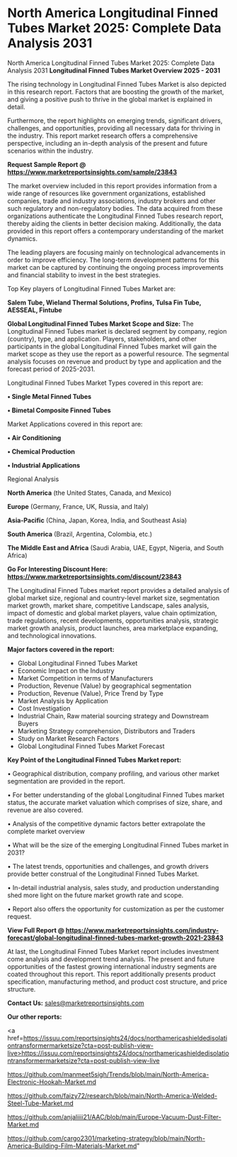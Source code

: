 # North America Longitudinal Finned Tubes Market 2025: Complete Data Analysis 2031
North America Longitudinal Finned Tubes Market 2025: Complete Data Analysis 2031
<Strong> Longitudinal Finned Tubes Market Overview 2025 - 2031</strong>

The rising technology in Longitudinal Finned Tubes Market is also depicted in this research report. Factors that are boosting the growth of the market, and giving a positive push to thrive in the global market is explained in detail.

Furthermore, the report highlights on emerging trends, significant drivers, challenges, and opportunities, providing all necessary data for thriving in the industry. This report market research offers a comprehensive perspective, including an in-depth analysis of the present and future scenarios within the industry.

<strong>Request Sample Report @ <a href=https://www.marketreportsinsights.com/sample/23843>https://www.marketreportsinsights.com/sample/23843</a></strong>

The market overview included in this report provides information from a wide range of resources like government organizations, established companies, trade and industry associations, industry brokers and other such regulatory and non-regulatory bodies. The data acquired from these organizations authenticate the Longitudinal Finned Tubes research report, thereby aiding the clients in better decision making. Additionally, the data provided in this report offers a contemporary understanding of the market dynamics.

The leading players are focusing mainly on technological advancements in order to improve efficiency. The long-term development patterns for this market can be captured by continuing the ongoing process improvements and financial stability to invest in the best strategies.

Top Key players of Longitudinal Finned Tubes Market are:

<strong>Salem Tube, Wieland Thermal Solutions, Profins, Tulsa Fin Tube, AESSEAL, Fintube</strong>

<strong><b>Global Longitudinal Finned Tubes Market Scope and Size:</b></strong>
The Longitudinal Finned Tubes market is declared segment by company, region (country), type, and application. Players, stakeholders, and other participants in the global Longitudinal Finned Tubes market will gain the market scope as they use the report as a powerful resource. The segmental analysis focuses on revenue and product by type and application and the forecast period of 2025-2031.

Longitudinal Finned Tubes Market Types covered in this report are:

<strong>• Single Metal Finned Tubes

• Bimetal Composite Finned Tubes</strong>

Market Applications covered in this report are:

<strong>• Air Conditioning

• Chemical Production

• Industrial Applications</strong> 

Regional Analysis

<strong>North America</strong> (the United States, Canada, and Mexico)

<strong>Europe</strong> (Germany, France, UK, Russia, and Italy)

<strong>Asia-Pacific</strong> (China, Japan, Korea, India, and Southeast Asia)

<strong>South America</strong> (Brazil, Argentina, Colombia, etc.)

<strong>The Middle East and Africa</strong> (Saudi Arabia, UAE, Egypt, Nigeria, and South Africa)

<strong>Go For Interesting Discount Here: <a href=https://www.marketreportsinsights.com/discount/23843>https://www.marketreportsinsights.com/discount/23843</a></strong>

The Longitudinal Finned Tubes market report provides a detailed analysis of global market size, regional and country-level market size, segmentation market growth, market share, competitive Landscape, sales analysis, impact of domestic and global market players, value chain optimization, trade regulations, recent developments, opportunities analysis, strategic market growth analysis, product launches, area marketplace expanding, and technological innovations.

<strong><b>Major factors covered in the report:</b></strong>
<ul>
  <li>Global Longitudinal Finned Tubes Market </li>
  <li>Economic Impact on the Industry</li>
  <li>Market Competition in terms of Manufacturers</li>
  <li>Production, Revenue (Value) by geographical segmentation</li>
  <li>Production, Revenue (Value), Price Trend by Type</li>
  <li>Market Analysis by Application</li>
  <li>Cost Investigation</li>
  <li>Industrial Chain, Raw material sourcing strategy and Downstream Buyers</li>
  <li>Marketing Strategy comprehension, Distributors and Traders</li>
  <li>Study on Market Research Factors</li>
  <li>Global Longitudinal Finned Tubes Market Forecast</li>
</ul>

<strong><b>Key Point of the Longitudinal Finned Tubes Market report:</b></strong>

• Geographical distribution, company profiling, and various other market segmentation are provided in the report.

• For better understanding of the global Longitudinal Finned Tubes market status, the accurate market valuation which comprises of size, share, and revenue are also covered.

• Analysis of the competitive dynamic factors better extrapolate the complete market overview

• What will be the size of the emerging Longitudinal Finned Tubes market in 2031?

• The latest trends, opportunities and challenges, and growth drivers provide better construal of the Longitudinal Finned Tubes Market.

• In-detail industrial analysis, sales study, and production understanding shed more light on the future market growth rate and scope.

• Report also offers the opportunity for customization as per the customer request.

<strong><b>View Full Report @ <a href=https://www.marketreportsinsights.com/industry-forecast/global-longitudinal-finned-tubes-market-growth-2021-23843>https://www.marketreportsinsights.com/industry-forecast/global-longitudinal-finned-tubes-market-growth-2021-23843</a></b></strong>


At last, the Longitudinal Finned Tubes Market report includes investment come analysis and development trend analysis. The present and future opportunities of the fastest growing international industry segments are coated throughout this report. This report additionally presents product specification, manufacturing method, and product cost structure, and price structure.

<strong>Contact Us:</strong>
sales@marketreportsinsights.com

<strong>Our other reports:</strong>

<a href=https://issuu.com/reportsinsights24/docs/northamericashieldedisolationtransformermarketsize?cta=post-publish-view-live>https://issuu.com/reportsinsights24/docs/northamericashieldedisolationtransformermarketsize?cta=post-publish-view-live</a>

<a href=https://github.com/manmeet5sigh/Trends/blob/main/North-America-Electronic-Hookah-Market.md>https://github.com/manmeet5sigh/Trends/blob/main/North-America-Electronic-Hookah-Market.md</a>

<a href=https://github.com/faizy72/research/blob/main/North-America-Welded-Steel-Tube-Market.md>https://github.com/faizy72/research/blob/main/North-America-Welded-Steel-Tube-Market.md</a>

<a href=https://github.com/anjaliiii21/AAC/blob/main/Europe-Vacuum-Dust-Filter-Market.md>https://github.com/anjaliiii21/AAC/blob/main/Europe-Vacuum-Dust-Filter-Market.md</a>

<a href=https://github.com/cargo2301/marketing-strategy/blob/main/North-America-Building-Film-Materials-Market.md>https://github.com/cargo2301/marketing-strategy/blob/main/North-America-Building-Film-Materials-Market.md</a>"
